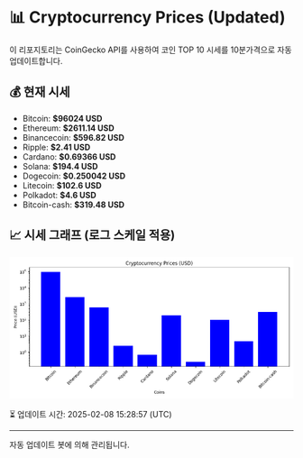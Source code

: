 
# 📊 Cryptocurrency Prices (Updated)

이 리포지토리는 CoinGecko API를 사용하여 코인 TOP 10 시세를 10분가격으로 자동 업데이트합니다.

## 💰 현재 시세
- Bitcoin: **$96024 USD**
- Ethereum: **$2611.14 USD**
- Binancecoin: **$596.82 USD**
- Ripple: **$2.41 USD**
- Cardano: **$0.69366 USD**
- Solana: **$194.4 USD**
- Dogecoin: **$0.250042 USD**
- Litecoin: **$102.6 USD**
- Polkadot: **$4.6 USD**
- Bitcoin-cash: **$319.48 USD**

## 📈 시세 그래프 (로그 스케일 적용)
![Crypto Prices](crypto_prices.png)

⏳ 업데이트 시간: 2025-02-08 15:28:57 (UTC)

---
자동 업데이트 봇에 의해 관리됩니다.
